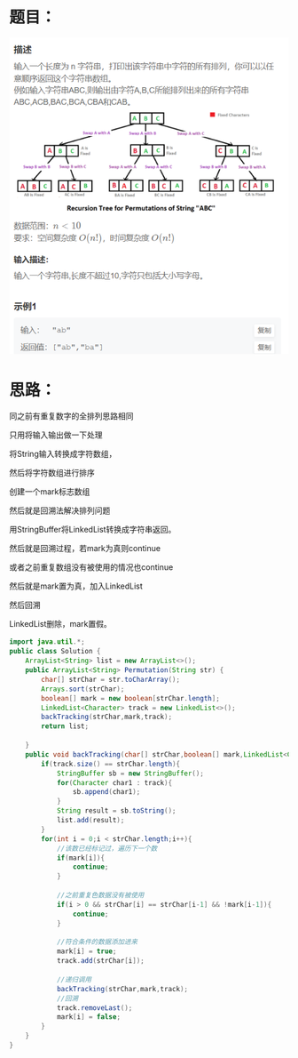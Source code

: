 # 题目：

![](https://github.com/SaoDiSengA/forWork/blob/master/images/字符串的排列.png)

# 思路：

同之前有重复数字的全排列思路相同

只用将输入输出做一下处理

将String输入转换成字符数组，

然后将字符数组进行排序

创建一个mark标志数组

然后就是回溯法解决排列问题

用StringBuffer将LinkedList转换成字符串返回。

然后就是回溯过程，若mark为真则continue

或者之前重复数组没有被使用的情况也continue

然后就是mark置为真，加入LinkedList

然后回溯

LinkedList删除，mark置假。

```java
import java.util.*;
public class Solution {
    ArrayList<String> list = new ArrayList<>();
    public ArrayList<String> Permutation(String str) {
        char[] strChar = str.toCharArray();
        Arrays.sort(strChar);
        boolean[] mark = new boolean[strChar.length];
        LinkedList<Character> track = new LinkedList<>();
        backTracking(strChar,mark,track);
        return list;
        
    }
    public void backTracking(char[] strChar,boolean[] mark,LinkedList<Character> track){
        if(track.size() == strChar.length){
            StringBuffer sb = new StringBuffer();
            for(Character char1 : track){
                sb.append(char1);
            }
            String result = sb.toString();
            list.add(result);
        }
        for(int i = 0;i < strChar.length;i++){
            //该数已经标记过，遍历下一个数
            if(mark[i]){
                continue;
            }
 
            //之前重复色数据没有被使用
            if(i > 0 && strChar[i] == strChar[i-1] && !mark[i-1]){
                continue;
            }
 
            //符合条件的数据添加进来
            mark[i] = true;
            track.add(strChar[i]);
 
            //递归调用
            backTracking(strChar,mark,track);
            //回溯
            track.removeLast();
            mark[i] = false;
        }
    }
}
```


